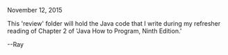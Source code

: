 November 12, 2015

This 'review' folder will hold the Java code that I write during my refresher reading of Chapter 2 of 'Java How to Program, Ninth Edition.'

--Ray
